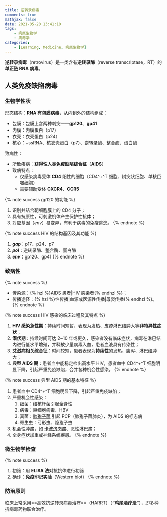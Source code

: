 ```yaml
---
title: 逆转录病毒
comments: true
mathjax: false
date: 2021-05-20 13:41:10
tags:
    - 病原生物学
    - 病毒学
categories:
    - [Learning, Medicine, 病原生物学]
---
```


**逆转录病毒**（retrovirus）是一类含有**逆转录酶**（reverse transcriptase，RT）的**单正链 RNA 病毒**。

<!-- more -->

## 人类免疫缺陷病毒

### 生物学性状

形态结构：**RNA 有包膜病毒**，从内到外的结构组成：
- 包膜：包膜上含两种刺突——**gp120**、**gp41**
- 内膜：内膜蛋白（p17）
- 衣壳：衣壳蛋白（p24）
- 核心：+ssRNA、核衣壳蛋白（p7）、逆转录酶、整合酶、蛋白酶

致病性：
- 所致疾病：**获得性人类免疫缺陷综合征**（**AIDS**）
- 致病特点：
    - 仅感染病毒受体 **CD4** 阳性的细胞（CD4^+^T 细胞、树突状细胞、单核巨噬细胞）
    - 需要辅助受体 **CXCR4**、**CCR5**

{% note success gp120 的功能 %}
1. 识别并结合靶细胞膜上的 CD4 分子；
2. 具有抗原性，可刺激机体产生保护性抗体；
3. 对应基因（*env*）易变异，有利于病毒的免疫逃逸。
{% endnote %}

{% note success HIV 的结构基因及其功能 %}
1. ***gap***：p17、p24、p7
2. ***pol***：逆转录酶、整合酶、蛋白酶
3. ***env***：gp120、gp41
{% endnote %}

### 致病性

{% note success %}
- 传染源：{% hzl %}AIDS 患者|HIV 感染者{% endhzl %}；
- 传播途径：{% hzl %}性传播|血源或医源性传播|母婴传播{% endhzl %}。
{% endnote %}

{% note success HIV 感染的临床过程及其特点 %}
1. **HIV 感染急性期**：持续时间短暂，表现为发热、皮疹淋巴结肿大等**非特异性症状**；
2. **潜伏期**：持续时间可达 2\~10 年或更久，感染者没有临床症状，病毒在淋巴结内进行低水平增殖，并释放少量病毒入血，患者血液具有传染性；
3. **艾滋病相关综合征**：时间较短，患者表现为**持续性**的发热、腹泻、淋巴结肿大；
4. **典型 AIDS 期**：患者血中能稳定检出高水平 HIV，患者血中 CD4^+^T 细胞明显下降，引起严重免疫缺陷，合并各种机会性感染。
{% endnote %}

{% note success 典型 AIDS 期的基本特征 %}
1. 患者血中 CD4^+^T 细胞明显下降，引起严重免疫缺陷；
2. 严重机会性感染：
    1. 细菌：结核杆菌引起全身性
    2. 病毒：巨细胞病毒、HBV
    3. 真菌：<a href="{% post_path 真菌 %}#肺孢子菌">肺孢子菌</a> 引起 PCP（肺孢子菌肺炎），为 AIDS 的标志病
    4. 寄生虫：弓形虫、隐孢子虫
3. 机会性肿瘤，如 <a href="{% post_path 人类疱疹病毒 %}?highlight=卡波济肉瘤#">卡波济肉瘤</a>、恶性淋巴瘤；
4. 全身症状加重或神经系统疾患。
{% endnote %}

### 微生物学检查

{% note success %}
1. 初筛：用 **ELISA 法**对抗抗体进行初筛
2. 确诊：**免疫印记实验**（Western blot）
{% endnote %}

### 防治原则

临床上常采用==高效抗逆转录病毒治疗==（HARRT）（**“鸡尾酒疗法”**），即多种抗病毒药物联合治疗。
